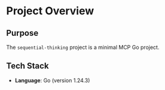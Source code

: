 # Project Overview

## Purpose
The `sequential-thinking` project is a minimal MCP Go project.

## Tech Stack
- **Language**: Go (version 1.24.3)
